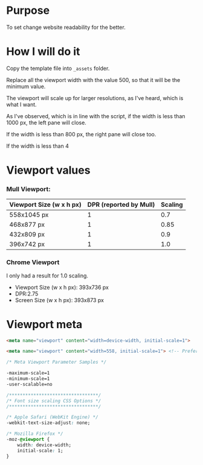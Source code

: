 # Purpose
To set change website readability for the better.
# How I will do it
Copy the template file into `_assets` folder.

Replace all the viewport width with the value 500, so that it will be the minimum value.

The viewport will scale up for larger resolutions, as I've heard, which is what I want.

As I've observed, which is in line with the script, if the width is less than 1000 px, the left pane will close.

If the width is less than 800 px, the right pane will close too.

If the width is less than 4
# Viewport values
### Mull Viewport:
| Viewport Size (w x h px) | DPR (reported by Mull) | Scaling |
| --- | --- | --- |
| 558x1045 px | 1 | 0.7 |
| 468x877 px | 1 | 0.85 |
| 432x809 px | 1 | 0.9 |
| 396x742 px | 1 | 1.0 |
### Chrome Viewport
I only had a result for 1.0 scaling.

- Viewport Size (w x h px): 393x736 px
- DPR:2.75
- Screen Size (w x h px): 393x873 px
# Viewport meta

```html
<meta name="viewport" content="width=device-width, initial-scale=1">

<meta name="viewport" content="width=558, initial-scale=1"> <!-- Preferred -->
```

```css
/* Meta Viewport Parameter Samples */

-maximum-scale=1
-minimum-scale=1
-user-scalable=no
```

```css
/*********************************/
/* Font size scaling CSS Options */
/*********************************/

/* Apple Safari (WebKit Engine) */
-webkit-text-size-adjust: none;

/* Mozilla Firefox */
-moz-@viewport {
	width: device-width;
	initial-scale: 1;
}
```
